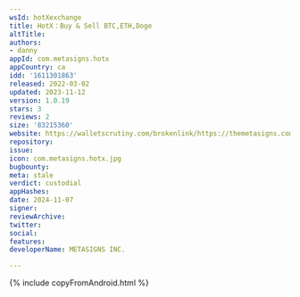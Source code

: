 ```yaml
---
wsId: hotXexchange
title: HotX：Buy & Sell BTC,ETH,Doge
altTitle: 
authors:
- danny
appId: com.metasigns.hotx
appCountry: ca
idd: '1611301863'
released: 2022-03-02
updated: 2023-11-12
version: 1.0.19
stars: 3
reviews: 2
size: '83215360'
website: https://walletscrutiny.com/brokenlink/https://themetasigns.com/
repository: 
issue: 
icon: com.metasigns.hotx.jpg
bugbounty: 
meta: stale
verdict: custodial
appHashes: 
date: 2024-11-07
signer: 
reviewArchive: 
twitter: 
social: 
features: 
developerName: METASIGNS INC.

---
```


{% include copyFromAndroid.html %}
